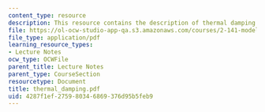 ```yaml
---
content_type: resource
description: This resource contains the description of thermal damping.
file: https://ol-ocw-studio-app-qa.s3.amazonaws.com/courses/2-141-modeling-and-simulation-of-dynamic-systems-fall-2006/4287f1ef275980346869376d95b5feb9_thermal_damping.pdf
file_type: application/pdf
learning_resource_types:
- Lecture Notes
ocw_type: OCWFile
parent_title: Lecture Notes
parent_type: CourseSection
resourcetype: Document
title: thermal_damping.pdf
uid: 4287f1ef-2759-8034-6869-376d95b5feb9
---
```

